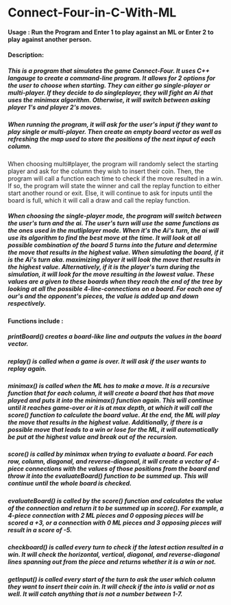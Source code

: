# Connect-Four-in-C-With-ML

#### Usage : Run the Program and Enter 1 to play against an ML or Enter 2 to play against another person.

#### Description: 
##### This is a program that simulates the game Connect-Four. It uses C++ langauge to create a command-line program. It allows for 2 options for the user to choose when starting. They can either go single-player or multi-player. If they decide to do singleplayer, they will fight an Ai that uses the minimax algorithm. Otherwise, it will switch between asking player 1's and player 2's moves.


##### When running the program, it will ask for the user's input if they want to play single or multi-player. Then create an empty board vector as well as refreshing the map used to store the positions of the next input of each column.
When choosing multi#player, the program will randomly select the starting player and ask for the column they wish to insert their coin. Then, the program will call a function each time to check if the move resulted in a win. If so, the program will state the winner and call the replay function to either start another round or exit. Else, it will continue to ask for inputs until the board is full, which it will call a draw and call the replay function.

##### When choosing the single-player mode, the program will switch between the user's turn and the ai. The user's turn will use the same functions as the ones used in the mutliplayer mode. When it's the Ai's turn, the ai will use its algorithm to find the best move at the time. It will look at all possible combination of the board 5 turns into the future and determine the move that results in the highest value. When simulating the board, if it is the Ai's turn aka. maximizing player it will look the move that results in the highest value. Alternatively, if it is the player's turn during the simulation, it will look for the move resulting in the lowest value. These values are a given to these boards when they reach the end of the tree by looking at all the possible 4-line-connections on a board. For each one of our's and the opponent's pieces, the value is added up and down respectively.

#### Functions include :

##### printBoard() creates a board-like line and outputs the values in the board vector.
##### replay() is called when a game is over. It will ask if the user wants to replay again.
##### minimax() is called when the ML has to make a move. It is a recursive function that for each column, it will create a board that has that move played and puts it into the minimax() function again. This will continue until it reaches game-over or it is at max depth, at which it will call the score() function to calculate the board value. At the end, the ML will play the move that results in the highest value. Additionally, if there is a possible move that leads to a win or lose for the ML, it will automatically be put at the highest value and break out of the recursion.
##### score() is called by minimax when trying to evaluate a board. For each row, column, diagonal, and reverse-diagonal, it will create a vector of 4-piece connections with the values of those positions from the board and throw it into the evaluateBoard() function to be summed up. This will continue until the whole board is checked.
##### evaluateBoard() is called by the score() function and calculates the value of the connection and return it to be summed up in score(). For example, a 4-piece connection with 2 ML pieces and 0 opposing pieces will be scored a +3, or a connection with 0 ML pieces and 3 opposing pieces will result in a score of -5.
##### checkboard() is called every turn to check if the latest action resulted in a win. It will check the horizontal, vertical, diagonal, and reverse-diagonal lines spanning out from the piece and returns whether it is a win or not.
##### getInput() is called every start of the turn to ask the user which column they want to insert their coin in. It will check if the into is valid or not as well. It will catch anything that is not a number between 1-7.
